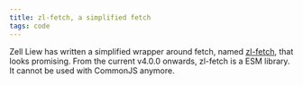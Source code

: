 ```yaml
---
title: zl-fetch, a simplified fetch
tags: code
---
```

Zell Liew has written a simplified wrapper around fetch, named [zl-fetch](https://github.com/zellwk/zl-fetch), that looks promising. From the current v4.0.0 onwards, zl-fetch is a ESM library. It cannot be used with CommonJS anymore.‌